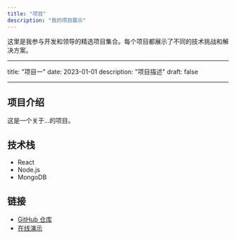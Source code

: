 ```yaml
---
title: "项目"
description: "我的项目展示"
---
```


这里是我参与开发和领导的精选项目集合。每个项目都展示了不同的技术挑战和解决方案。

---

title: "项目一"
date: 2023-01-01
description: "项目描述"
draft: false

---

## 项目介绍

这是一个关于...的项目。

## 技术栈

- React
- Node.js
- MongoDB

## 链接

- [GitHub 仓库](https://github.com/yourusername/project)
- [在线演示](https://example.com)
